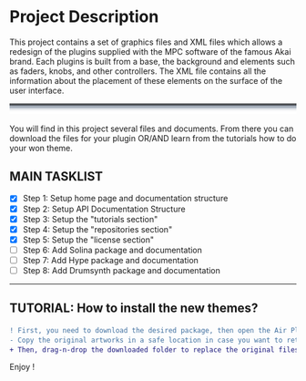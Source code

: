# Project Description

This project contains a set of graphics files and XML files which allows a redesign of the plugins supplied with the MPC software of the famous Akai brand. Each plugins is built from a base, the background and elements such as faders, knobs, and other controllers. The XML file contains all the information about the placement of these elements on the surface of the user interface.

![sepratator](https://github.com/KoreTeknology/AIR-Plugins-GUI-Design-for-MPC-Software/blob/main/Documentation/images/separator.png)

You will find in this project several files and documents. From there you can download the files for your plugin OR/AND learn from the tutorials how to do your won theme.

## MAIN TASKLIST
- [x] Step 1: Setup home page and documentation structure
- [x] Step 2: Setup API Documentation Structure
- [x] Step 3: Setup the "tutorials section"
- [x] Step 4: Setup the "repositories section"
- [x] Step 5: Setup the "license section"
- [ ] Step 6: Add Solina package and documentation
- [ ] Step 7: Add Hype package and documentation
- [ ] Step 8: Add Drumsynth package and documentation

---

## TUTORIAL: How to install the new themes?

```diff 
! First, you need to download the desired package, then open the Air Plugins Themes folder in your computer.
- Copy the original artworks in a safe location in case you want to return to the original design!
+ Then, drag-n-drop the downloaded folder to replace the original files
```
Enjoy !

